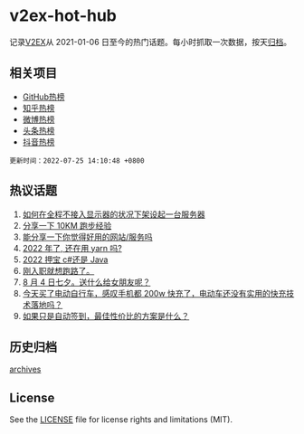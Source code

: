# v2ex-hot-hub

 记录[V2EX](https://www.v2ex.com/)从 2021-01-06 日至今的热门话题。每小时抓取一次数据，按天[归档](archives)。
 
 ## 相关项目

- [GitHub热榜](https://github.com/lonnyzhang423/github-hot-hub)
- [知乎热榜](https://github.com/lonnyzhang423/zhihu-hot-hub)
- [微博热榜](https://github.com/lonnyzhang423/weibo-hot-hub)
- [头条热榜](https://github.com/lonnyzhang423/toutiao-hot-hub)
- [抖音热榜](https://github.com/lonnyzhang423/douyin-hot-hub)


 `更新时间：2022-07-25 14:10:48 +0800`

## 热议话题

1. [如何在全程不接入显示器的状况下架设起一台服务器](https://www.v2ex.com/t/868389)
1. [分享一下 10KM 跑步经验](https://www.v2ex.com/t/868472)
1. [能分享一下你觉得好用的网站/服务吗](https://www.v2ex.com/t/868405)
1. [2022 年了, 还在用 yarn 吗?](https://www.v2ex.com/t/868418)
1. [2022 押宝 c#还是 Java](https://www.v2ex.com/t/868434)
1. [刚入职就想跑路了。](https://www.v2ex.com/t/868453)
1. [8 月 4 日七夕。送什么给女朋友呢？](https://www.v2ex.com/t/868457)
1. [今天买了电动自行车，感叹手机都 200w 快充了，电动车还没有实用的快充技术落地吗？](https://www.v2ex.com/t/868423)
1. [如果只是自动签到，最佳性价比的方案是什么？](https://www.v2ex.com/t/868440)

## 历史归档

[archives](archives)

## License

See the [LICENSE](LICENSE) file for license rights and limitations (MIT).

